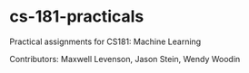 # cs-181-practicals
Practical assignments for CS181: Machine Learning

Contributors: Maxwell Levenson, Jason Stein, Wendy Woodin
